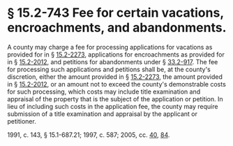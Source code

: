 # § 15.2-743 Fee for certain vacations, encroachments, and abandonments.

<p>A county may charge a fee for processing applications for vacations as provided for in § <a href='http://law.lis.virginia.gov/vacode/15.2-2273/'>15.2-2273</a>, applications for encroachments as provided for in § <a href='http://law.lis.virginia.gov/vacode/15.2-2012/'>15.2-2012</a>, and petitions for abandonments under § <a href='http://law.lis.virginia.gov/vacode/33.2-917/'>33.2-917</a>. The fee for processing such applications and petitions shall be, at the county's discretion, either the amount provided in § <a href='http://law.lis.virginia.gov/vacode/15.2-2273/'>15.2-2273</a>, the amount provided in § <a href='http://law.lis.virginia.gov/vacode/15.2-2012/'>15.2-2012</a>, or an amount not to exceed the county's demonstrable costs for such processing, which costs may include title examination and appraisal of the property that is the subject of the application or petition. In lieu of including such costs in the application fee, the county may require submission of a title examination and appraisal by the applicant or petitioner.</p><p>1991, c. 143, § 15.1-687.21; 1997, c. 587; 2005, cc. <a href='http://lis.virginia.gov/cgi-bin/legp604.exe?051+ful+CHAP0040'>40</a>, <a href='http://lis.virginia.gov/cgi-bin/legp604.exe?051+ful+CHAP0084'>84</a>.</p>